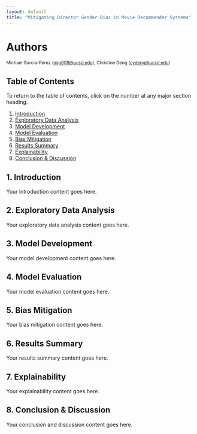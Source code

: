 ```yaml
---
layout: default
title: "Mitigating Director Gender Bias in Movie Recommender Systems"
---
```

# Authors
<small>Michael Garcia-Perez (mig009@ucsd.edu), Christine Deng (cydeng@ucsd.edu)</small>

## Table of Contents
To return to the table of contents, click on the number at any major section heading.

1. [Introduction](#1-introduction)
2. [Exploratory Data Analysis](#2-exploratory-data-analysis)
3. [Model Development](#3-model-development)
4. [Model Evaluation](#4-model-evaluation)
5. [Bias Mitigation](#5-bias-mitigation)
6. [Results Summary](#6-results-summary)
7. [Explainability](#7-explainability)
8. [Conclusion & Discussion](#8-conclusion--discussion)

## 1. Introduction

Your introduction content goes here.

## 2. Exploratory Data Analysis

Your exploratory data analysis content goes here.

## 3. Model Development

Your model development content goes here.

## 4. Model Evaluation

Your model evaluation content goes here.

## 5. Bias Mitigation

Your bias mitigation content goes here.

## 6. Results Summary

Your results summary content goes here.

## 7. Explainability

Your explainability content goes here.

## 8. Conclusion & Discussion

Your conclusion and discussion content goes here.

